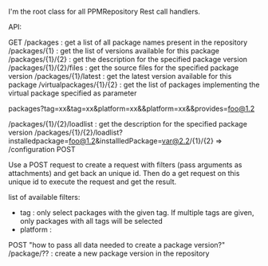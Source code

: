 I'm the root class for all PPMRepository Rest call handlers.

API:

GET
/packages : get a list of all package names present in the repository
/packages/{1} : get the list of versions available for this package
/packages/{1}/{2} : get the description for the specified package version
/packages/{1}/{2}/files : get the source files for the specified package version
/packages/{1}/latest : get the latest version available for this package
/virtualpackages/{1}/{2} : get the list of packages implementing the virtual package specified as parameter

packages?tag=xx&tag=xx&platform=xx&&platform=xx&&provides=foo@1.2

/packages/{1}/{2}/loadlist : get the description for the specified package version
/packages/{1}/{2}/loadlist?installedpackage=foo@1.2&installledPackage=var@2.2/{1}/{2}
	=> /configuration POST

Use a POST request to create a request with filters (pass arguments as attachments) and get back an unique id.
Then do a get request on this unique id to execute the request and get the result.

list of available filters:
* tag : only select packages with the given tag. If multiple tags are given, only packages with all tags will be selected
* platform :

POST
"how to pass all data needed to create a package version?"
/package/?? : create a new package version in the repository